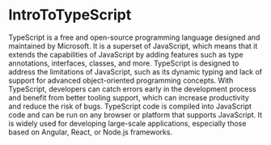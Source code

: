 # IntroToTypeScript

TypeScript is a free and open-source programming language designed and maintained by Microsoft. It is a superset of JavaScript, which means that it extends the capabilities of JavaScript by adding features such as type annotations, interfaces, classes, and more. TypeScript is designed to address the limitations of JavaScript, such as its dynamic typing and lack of support for advanced object-oriented programming concepts. With TypeScript, developers can catch errors early in the development process and benefit from better tooling support, which can increase productivity and reduce the risk of bugs. TypeScript code is compiled into JavaScript code and can be run on any browser or platform that supports JavaScript. It is widely used for developing large-scale applications, especially those based on Angular, React, or Node.js frameworks.
